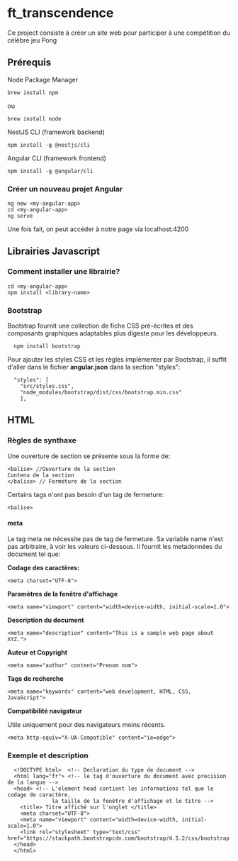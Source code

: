 # ft_transcendence
Ce project consiste à créer un site web pour participer à une compétition du célèbre jeu Pong

## Prérequis
  Node Package Manager
  
    brew install npm
ou

    brew install node
  
  NestJS CLI (framework backend)
  
    npm install -g @nestjs/cli

  Angular CLI (framework frontend)
  
    npm install -g @angular/cli

### Créer un nouveau projet Angular
  
    ng new <my-angular-app>
    cd <my-angular-app>
    ng serve

Une fois fait, on peut accéder à notre page via localhost:4200

## Librairies Javascript
### Comment installer une librairie?

    cd <my-angular-app>
    npm install <library-name>
    
### Bootstrap
  Bootstrap fournit une collection de fiche CSS pré-écrites et des composants graphiques adaptables plus digeste pour les développeurs.

      npm install bootstrap
  Pour ajouter les styles CSS et les règles implémenter par Bootstrap, il suffit d'aller dans le fichier **angular.json** dans la section "styles":
  
      "styles": [
        "src/styles.css",
        "node_modules/bootstrap/dist/css/bootstrap.min.css"
        ],
## HTML
### Règles de synthaxe
Une ouverture de section se présente sous la forme de:

    <balise> //Ouverture de la section
    Contenu de la section
    </balise> // Fermeture de la section

Certains tags n'ont pas besoin d'un tag de fermeture:

    <balise>
    
#### meta

Le tag meta ne nécessite pas de tag de fermeture. Sa variable name n'est pas arbitraire, à voir les valeurs ci-dessous.
Il fournit les metadonnées du document tel que:

**Codage des caractères:**
    
    <meta charset="UTF-8">
**Paramètres de la fenêtre d'affichage**

    <meta name="viewport" content="width=device-width, initial-scale=1.0">

**Description du document**

    <meta name="description" content="This is a sample web page about XYZ.">
**Auteur et Copyright**

    <meta name="author" content="Prenom nom">
**Tags de recherche**

    <meta name="keywords" content="web development, HTML, CSS, JavaScript">
**Compatibilité navigateur**

Utile uniquement pour des navigateurs moins récents.

    <meta http-equiv="X-UA-Compatible" content="ie=edge">

### Exemple et description
      <!DOCTYPE html>  <!-- Declaration du type de document -->
      <html lang="fr"> <!-- le tag d'ouverture du document avec precision de la langue -->
      <head> <!-- L'element head contient les informations tel que le codage de caractère,
                  la taille de la fenêtre d'affichage et le titre -->
        <title> Titre affiché sur l'onglet </title>
        <meta charset="UTF-8">
        <meta name="viewport" content="width=device-width, initial-scale=1.0">
        <link rel="stylesheet" type="text/css" href="https://stackpath.bootstrapcdn.com/bootstrap/4.5.2/css/bootstrap.min.css">
      </head>
      </html>
        

